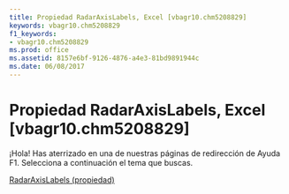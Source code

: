 ```yaml
---
title: Propiedad RadarAxisLabels, Excel [vbagr10.chm5208829]
keywords: vbagr10.chm5208829
f1_keywords:
- vbagr10.chm5208829
ms.prod: office
ms.assetid: 8157e6bf-9126-4876-a4e3-81bd9891944c
ms.date: 06/08/2017
---
```





# Propiedad RadarAxisLabels, Excel [vbagr10.chm5208829]

¡Hola! Has aterrizado en una de nuestras páginas de redirección de Ayuda F1. Selecciona a continuación el tema que buscas.


 [RadarAxisLabels (propiedad)](http://msdn.microsoft.com/library/radaraxislabels-property%28Office.15%29.aspx)


